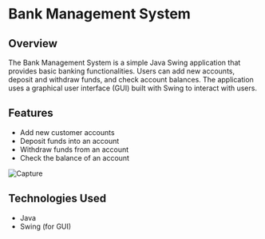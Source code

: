 # Bank Management System

## Overview

The Bank Management System is a simple Java Swing application that provides basic banking functionalities. Users can add new accounts, deposit and withdraw funds, and check account balances. The application uses a graphical user interface (GUI) built with Swing to interact with users.

## Features

- Add new customer accounts
- Deposit funds into an account
- Withdraw funds from an account
- Check the balance of an account


![Capture](https://github.com/user-attachments/assets/cc9011a1-f97a-4e09-99e0-57a50145ae4f)


## Technologies Used

- Java
- Swing (for GUI)
